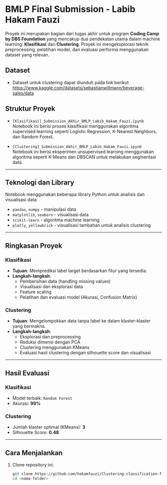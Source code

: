 # BMLP Final Submission - Labib Hakam Fauzi

Proyek ini merupakan bagian dari tugas akhir untuk program **Coding Camp by DBS Foundation** yang mencakup dua pendekatan utama dalam machine learning: **Klasifikasi** dan **Clustering**. Proyek ini mengeksplorasi teknik preprocessing, pelatihan model, dan evaluasi performa menggunakan dataset yang relevan.

## Dataset
- Dataset untuk clustering dapat diunduh pada link berikut https://www.kaggle.com/datasets/sebastianwillmann/beverage-sales/data 

## Struktur Proyek

- `[Klasifikasi]_Submission_Akhir_BMLP_Labib_Hakam_Fauzi.ipynb`  
  Notebook ini berisi proses klasifikasi menggunakan algoritma supervised learning seperti Logistic Regression, K-Nearest Neighbors, dan Random Forest.

- `[Clustering]_Submission_Akhir_BMLP_Labib_Hakam_Fauzi.ipynb`  
  Notebook ini berisi eksperimen unsupervised learning menggunakan algoritma seperti K-Means dan DBSCAN untuk melakukan segmentasi data.

---

## Teknologi dan Library

Notebook menggunakan beberapa library Python untuk analisis dan visualisasi data:
- `pandas`, `numpy` - manipulasi data
- `matplotlib`, `seaborn` - visualisasi data
- `scikit-learn` - algoritma machine learning
- `plotly`, `yellowbrick` - visualisasi tambahan untuk analisis clustering

---

## Ringkasan Proyek

### Klasifikasi
- **Tujuan**: Memprediksi label target berdasarkan fitur yang tersedia.
- **Langkah-langkah**:
  - Pembersihan data (handling missing values)
  - Visualisasi dan eksplorasi data
  - Feature scaling
  - Pelatihan dan evaluasi model (Akurasi, Confusion Matrix)

### Clustering
- **Tujuan**: Mengelompokkan data tanpa label ke dalam klaster-klaster yang bermakna.
- **Langkah-langkah**:
  - Eksplorasi dan preprocessing
  - Reduksi dimensi dengan PCA
  - Clustering menggunakan KMeans
  - Evaluasi hasil clustering dengan silhouette score dan visualisasi

---

## Hasil Evaluasi

### Klasifikasi
- Model terbaik: `Random Forest`
- Akurasi: **99%**

### Clustering
- Jumlah klaster optimal (KMeans): **3**
- Silhouette Score: **0.48**

---

## Cara Menjalankan

1. Clone repository ini:
   ```bash
   git clone https://github.com/hakamfauzi/Clustering-classification-for-beverage-coding-camp-
   cd <nama-folder>

